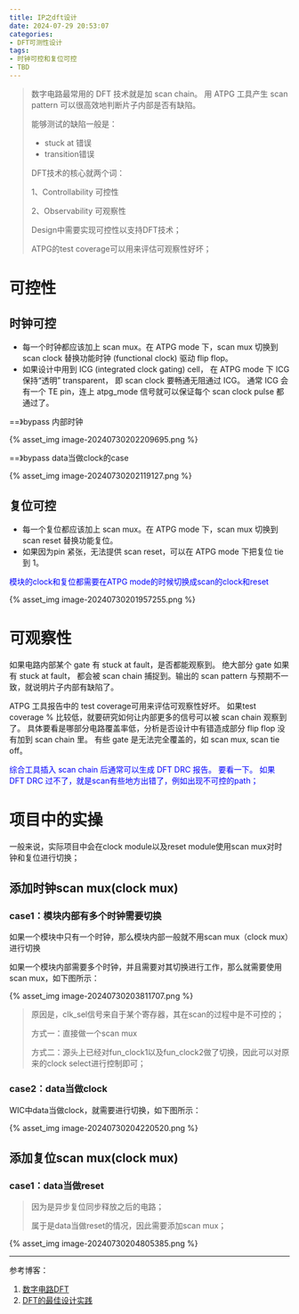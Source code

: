 ```yaml
---
title: IP之dft设计
date: 2024-07-29 20:53:07
categories:
- DFT可测性设计
tags:
- 时钟可控和复位可控
- TBD
---
```


> 数字电路最常用的 DFT 技术就是加 scan chain。 用 ATPG 工具产生 scan pattern 可以很高效地判断片子内部是否有缺陷。
>
> 能够测试的缺陷一般是：
>
> - stuck at 错误
> - transition错误
>
> 
>
> DFT技术的核心就两个词：
>
> 1、Controllability 可控性
>
>  2、Observability 可观察性
>
> Design中需要实现可控性以支持DFT技术；
>
> ATPG的test coverage可以用来评估可观察性好坏；

# 可控性

## 时钟可控

- 每一个时钟都应该加上 scan mux。在 ATPG mode 下，scan mux 切换到 scan clock 替换功能时钟 (functional clock) 驱动 flip flop。
-  如果设计中用到 ICG (integrated clock gating) cell， 在 ATPG mode 下 ICG 保持“透明” transparent， 即 scan clock 要畅通无阻通过 ICG。 通常 ICG 会有一个 TE pin，连上 atpg_mode 信号就可以保证每个 scan clock pulse 都通过了。

==》bypass 内部时钟

{% asset_img image-20240730202209695.png %}

==》bypass data当做clock的case

{% asset_img image-20240730202119127.png %}

## 复位可控

- 每一个复位都应该加上 scan mux。在 ATPG mode 下，scan mux 切换到 scan reset 替换功能复位。
- 如果因为pin 紧张，无法提供 scan reset，可以在 ATPG mode 下把复位 tie 到 1。

<font color=blue>模块的clock和复位都需要在ATPG mode的时候切换成scan的clock和reset</font>

{% asset_img image-20240730201957255.png %}



# 可观察性

如果电路内部某个 gate 有 stuck at fault，是否都能观察到。 绝大部分 gate 如果有 stuck at fault， 都会被 scan chain 捕捉到。输出的 scan pattern 与预期不一致，就说明片子内部有缺陷了。

ATPG 工具报告中的 test coverage可用来评估可观察性好坏。 如果test coverage % 比较低，就要研究如何让内部更多的信号可以被 scan chain 观察到了。 具体要看是哪部分电路覆盖率低，分析是否设计中有错造成部分 flip flop 没有加到 scan chain 里。 有些 gate 是无法完全覆盖的，如 scan mux, scan tie off。



<font color=blue>综合工具插入 scan chain 后通常可以生成 DFT DRC 报告。 要看一下。 如果 DFT DRC 过不了，就是scan有些地方出错了，例如出现不可控的path；</font>



# 项目中的实操

一般来说，实际项目中会在clock module以及reset module使用scan mux对时钟和复位进行切换；

## 添加时钟scan mux(clock mux)

### case1：模块内部有多个时钟需要切换

如果一个模块中只有一个时钟，那么模块内部一般就不用scan mux（clock mux）进行切换

如果一个模块内部需要多个时钟，并且需要对其切换进行工作，那么就需要使用scan mux，如下图所示：

{% asset_img image-20240730203811707.png %}

> 原因是，clk_sel信号来自于某个寄存器，其在scan的过程中是不可控的；
>
> 方式一：直接做一个scan mux
>
> 方式二：源头上已经对fun_clock1以及fun_clock2做了切换，因此可以对原来的clock select进行控制即可；

### case2：data当做clock

WIC中data当做clock，就需要进行切换，如下图所示：

{% asset_img image-20240730204220520.png %}



## 添加复位scan mux(clock mux)

### case1：data当做reset

> 因为是异步复位同步释放之后的电路；
>
> 属于是data当做reset的情况，因此需要添加scan mux；



{% asset_img image-20240730204805385.png %}



---

参考博客：

1. [数字电路DFT](https://blog.eetop.cn/blog-1592-6946129.html)
1. [DFT的最佳设计实践](https://www.ip-soc.com/magazine/229.html)
